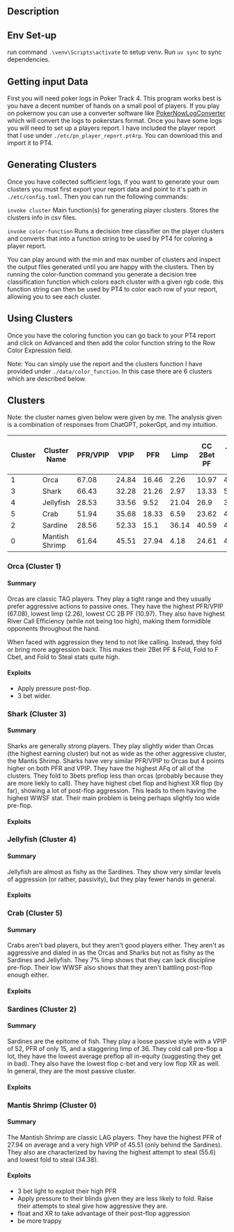 ## Description

## Env Set-up
run command `.\venv\Scripts\activate` to setup venv. Run `uv sync` to sync dependencies.

## Getting input Data

First you will need poker logs in Poker Track 4.
This program works best is you have a decent number of hands on a small pool of players.
If you play on pokernow you can use a converter software like [PokerNowLogConverter](https://github.com/charlestudor/PokerNowLogConverter)
which will convert the logs to pokerstars format. Once you have some logs you will need to set up a players report.
I have included the player report that I use under `./etc/pn_player_report.pt4rp`. You can download this and import it to PT4.

## Generating Clusters

Once you have collected sufficient logs, if you want to generate your own clusters you must first export your report data and
point to it's path in `./etc/config.toml`. Then you can run the following commands:

```invoke cluster```
Main function(s) for generating player clusters. Stores the clusters info in csv files.

```invoke color-function```
Runs a decision tree classifier on the player clusters and converts that into a function string
to be used by PT4 for coloring a player report. 

You can play around with the min and max number of clusters and inspect the output files generated until you are happy with the clusters.
Then by running the color-function command you generate a decision tree classification function which colors each cluster with a given rgb code.
this function string can then be used by PT4 to color each row of your report, allowing you to see each cluster.

## Using Clusters

Once you have the coloring function you can go back to your PT4 report and click on Advanced and then add the color function string to the Row Color Expression field. 

Note: You can simply use the report and the clusters function I have provided under `./data/color_function`. In this case there are 6 clusters which are described below. 

## Clusters

Note: the cluster names given below were given by me. The analysis given is a combination of responses from ChatGPT, pokerGpt, and my intuition. 

| Cluster | Cluster Name   | PFR/VPIP | VPIP | PFR | Limp | CC 2Bet PF | Total AFq | 3Bet PF | 4Bet PF | 2Bet PF & Fold | Avg PF All-In Equity | CBet F | Fold to F CBet | XR Flop | Fold to Steal | Att To Steal | Call R Eff | WWSF | BB Won/100 |
| --- |----------------| --- | --- | --- | --- | --- | --- | --- | --- | --- | --- | --- | --- | --- | --- | --- | --- | --- | --- |
| 1 | Orca           | 67.08 | 24.84 | 16.46 | 2.26 | 10.97 | 47.12 | 9.53 | 6.57 | 38.04 | 45.39 | 64.24 | 46.18 | 6.76 | 64.66 | 37.1 | 1.69 | 42.99 | 13.16 |
| 3 | Shark          | 66.43 | 32.28 | 21.26 | 2.97 | 13.33 | 52.14 | 12.94 | 7.7 | 31.97 | 43.85 | 67.83 | 38.26 | 13.17 | 48.24 | 45.94 | 1.31 | 47.08 | 6.6 |
| 4 | Jellyfish      | 28.53 | 33.56 | 9.52 | 21.04 | 26.9 | 38.44 | 4.97 | 4.09 | 20.88 | 46.09 | 67.27 | 49.25 | 4.45 | 56.9 | 19.53 | 1.5 | 37.19 | 2.96 |
| 5 | Crab           | 51.94 | 35.68 | 18.33 | 6.59 | 23.62 | 40.8 | 9.08 | 5.43 | 21.56 | 46.2 | 59.89 | 43.85 | 5.54 | 45.55 | 40.23 | 1.41 | 39.31 | 0.3 |
| 2 | Sardine        | 28.56 | 52.33 | 15.1 | 36.14 | 40.59 | 43.18 | 7.8 | 4.25 | 23.69 | 43.04 | 56.21 | 44.75 | 4.84 | 37.21 | 26.91 | 1.18 | 40.73 | -17.18 |
| 0 | Mantish Shrimp | 61.64 | 45.51 | 27.94 | 4.18 | 24.61 | 47.22 | 16.45 | 8.93 | 19.75 | 45.46 | 64.34 | 40.1 | 7.7 | 34.83 | 55.6 | 1.48 | 43.58 | -39.92 |


### Orca (Cluster 1)

#### Summary 
Orcas are classic TAG players. They play a tight range and they usually prefer aggressive actions to passive ones.
They have the highest PFR/VPIP (67.08), lowest limp (2.26), lowest CC 2B PF (10.97).
They also have highest River Call Efficiency (while not being too high), making them formidible opponents throughout the hand. 

When faced with aggression they tend to not like calling. Instead, they fold or bring more aggression back. 
This makes their 2Bet PF & Fold, Fold to F Cbet, and Fold to Steal stats quite high.

#### Exploits
- Apply pressure post-flop.
- 3 bet wider.

### Shark (Cluster 3)

#### Summary 
Sharks are generally strong players. They play slightly wider than Orcas (the highest earning cluster) but not as wide as the other aggressive cluster, the Mantis Shrimp.
Sharks have very similar PFR/VPIP to Orcas but 4 points higher on both PFR and VPIP. They have the highest AFq of all of the clusters.
They fold to 3bets preflop less than orcas (probably because they are more liekly to call).
They have highest cbet flop and highest XR flop (by far), showing a lot of post-flop aggression. This leads to them having the highest WWSF stat.
Their main problem is being perhaps slightly too wide pre-flop. 

#### Exploits


### Jellyfish (Cluster 4)

#### Summary 
Jellyfish are almost as fishy as the Sardines. They show very similar levels of aggression (or rather, passivity), but they play fewer hands in general. 


#### Exploits


### Crab (Cluster 5)

#### Summary 
Crabs aren't bad players, but they aren't good players either. They aren't as aggressive and dialed in as the Orcas and Sharks but not as fishy as the Sardines and Jellyfish.
They 7% limp shows that they can lack discipline pre-flop. Their low WWSF also shows that they aren't battling post-flop enough either. 

#### Exploits

### Sardines (Cluster 2)

#### Summary 
Sardines are the epitome of fish. They play a loose passive style with a VPIP of 52, PFR of only 15, and a staggering limp of 36.
They cold call pre-flop a lot, they have the lowest average preflop all in-equity (suggesting they get in bad).
They also have the lowest flop c-bet and very low flop XR as well. In general, they are the most passive cluster.

#### Exploits


### Mantis Shrimp (Cluster 0)

#### Summary 
The Mantish Shrimp are classic LAG players. They have the highest PFR of 27.94 on average and a very high VPIP of 45.51 (only behind the Sardines). 
They also are characterized by having the highest attempt to steal (55.6) and lowest fold to steal (34.38).

#### Exploits
- 3 bet light to exploit their high PFR
- Apply pressure to their blinds given they are less likely to fold. Raise their attempts to steal give how aggressive they are. 
- float and XR to take advantage of their post-flop aggression
- be more trappy



